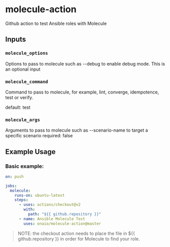 # molecule-action
Github action to test Ansible roles with Molecule


## Inputs

### `molecule_options`
Options to pass to molecule such as --debug to enable debug mode. This is an optional input

###  `molecule_command`
Command to pass to molecule, for example, lint, converge, idempotence, test or verify.

default: test

### `molecule_args`
Arguments to pass to molecule such as --scenario-name to target a specific scenario
    required: false


## Example Usage

### Basic example:

```yaml
on: push

jobs:
  molecule:
    runs-on: ubuntu-latest
    steps:
      - uses: actions/checkout@v2
        with:
          path: "${{ github.repository }}"
      - name: Ansible Molecule Test
        uses: onaio/molecule-action@master
```

>NOTE: the checkout action needs to place the file in ${{ github.repository }} in order for Molecule to find your role.
